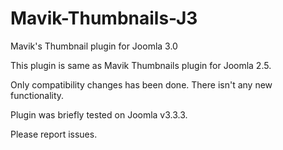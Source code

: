 Mavik-Thumbnails-J3
===================

Mavik's Thumbnail plugin for Joomla 3.0


This plugin is same as Mavik Thumbnails plugin for Joomla 2.5.

Only compatibility changes has been done. There isn't any new functionality.

Plugin was briefly tested on Joomla v3.3.3.

Please report issues.
